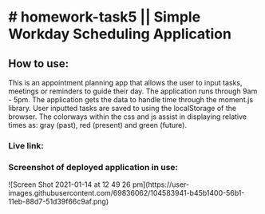 <h1># homework-task5 || Simple Workday Scheduling Application </h1>

<h2>How to use: </h2>
<p>This is an appointment planning app that allows the user to input tasks, meetings or reminders to guide their day. The application runs through 9am - 5pm. The application gets the data to handle time through the moment.js library. User inputted tasks are saved to using the localStorage of the browser. The colorways within the css and js assist in displaying relative times as: gray (past), red (present) and green (future).</p>

<h3>Live link: </h3>


<h3>Screenshot of deployed application in use: </h3>
![Screen Shot 2021-01-14 at 12 49 26 pm](https://user-images.githubusercontent.com/69836062/104583941-b45b1400-56b1-11eb-88d7-51d39f66c9af.png)


